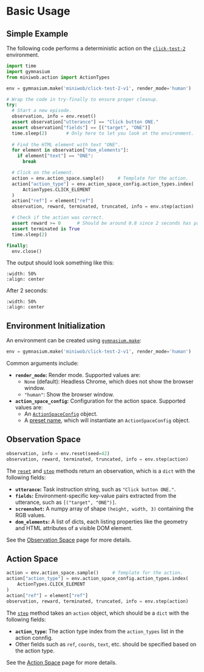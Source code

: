 # Basic Usage

## Simple Example

The following code performs a deterministic action on the
[`click-test-2`](/environments/click-test-2) environment.

```python
import time
import gymnasium
from miniwob.action import ActionTypes

env = gymnasium.make('miniwob/click-test-2-v1', render_mode='human')

# Wrap the code in try-finally to ensure proper cleanup.
try:
  # Start a new episode.
  observation, info = env.reset()
  assert observation["utterance"] == "Click button ONE."
  assert observation["fields"] == [("target", "ONE")]
  time.sleep(2)       # Only here to let you look at the environment.
  
  # Find the HTML element with text "ONE".
  for element in observation["dom_elements"]:
    if element["text"] == "ONE":
      break

  # Click on the element.
  action = env.action_space.sample()     # Template for the action.
  action["action_type"] = env.action_space_config.action_types.index(
      ActionTypes.CLICK_ELEMENT
  )
  action["ref"] = element["ref"]
  observation, reward, terminated, truncated, info = env.step(action)

  # Check if the action was correct. 
  assert reward >= 0      # Should be around 0.8 since 2 seconds has passed.
  assert terminated is True
  time.sleep(2)

finally:
  env.close()
```

The output should look something like this:

```{image} /_static/img/example-usage-1.png
:width: 50%
:align: center
```

After 2 seconds:

```{image} /_static/img/example-usage-2.png
:width: 50%
:align: center
```

## Environment Initialization

An environment can be created using
[`gymnasium.make`](https://gymnasium.farama.org/api/registry/#gymnasium.make):

```python
env = gymnasium.make('miniwob/click-test-2-v1', render_mode='human')
```

Common arguments include:

* **`render_mode`:** Render mode. Supported values are:
    - `None` (default): Headless Chrome, which does not show the browser window.
    - `"human"`: Show the browser window.
* **`action_space_config`:** Configuration for the action space.
  Supported values are:
    - An [`ActionSpaceConfig`](/content/action_space.md#action-configs) object.
    - A [preset name](/content/action_space.md#presets), which will instantiate an `ActionSpaceConfig` object.

## Observation Space

```python
observation, info = env.reset(seed=42)
observation, reward, terminated, truncated, info = env.step(action)
```

The [`reset`](https://gymnasium.farama.org/api/env/#gymnasium.Env.reset)
and [`step`](https://gymnasium.farama.org/api/env/#gymnasium.Env.step) methods
return an observation, which is a `dict` with the following fields:

* **`utterance`:** Task instruction string, such as `"Click button ONE."`.
* **`fields`:** Environment-specific key-value pairs extracted from the utterance, such as `[("target", "ONE")]`.
* **`screenshot`:** A numpy array of shape `(height, width, 3)` containing the RGB values.
* **`dom_elements`:** A list of dicts, each listing properties like the geometry and HTML attributes of a visible DOM element.

See the [Observation Space](/content/observation_space) page for more details.

## Action Space

```python
action = env.action_space.sample()     # Template for the action.
action["action_type"] = env.action_space_config.action_types.index(
    ActionTypes.CLICK_ELEMENT
)
action["ref"] = element["ref"]
observation, reward, terminated, truncated, info = env.step(action)
```

The [`step`](https://gymnasium.farama.org/api/env/#gymnasium.Env.step) method
takes an `action` object, which should be a `dict` with the following fields:

* **`action_type`:** The action type index from the `action_types` list in the action connfig.
* Other fields such as `ref`, `coords`, `text`, etc. should be specified based on the action type.

See the [Action Space](/content/action_space) page for more details.
